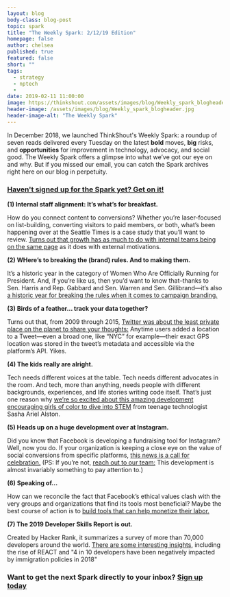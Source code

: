 ```yaml
---
layout: blog
body-class: blog-post
topic: spark
title: "The Weekly Spark: 2/12/19 Edition"
homepage: false
author: chelsea
published: true
featured: false
short: ""
tags:
  - strategy
  - nptech
  -
date: 2019-02-11 11:00:00
image: https://thinkshout.com/assets/images/blog/Weekly_spark_blogheader.jpg
header-image: /assets/images/blog/Weekly_spark_blogheader.jpg
header-image-alt: "The Weekly Spark"
---
```

In December 2018, we launched ThinkShout's Weekly Spark: a roundup of seven reads delivered every Tuesday on the latest **bold** moves, **big** risks, and **opportunities** for improvement in technology, advocacy, and social good. The Weekly Spark offers a glimpse into what we’ve got our eye on and why. But if you missed our email, you can catch the Spark archives right here on our blog in perpetuity.

### [Haven't signed up for the Spark yet? Get on it!](http://eepurl.com/dFrmtn)


**(1) Internal staff alignment: It’s what’s for breakfast.**

How do you connect content to conversions? Whether you’re laser-focused on list-building, converting visitors to paid members, or both, what’s been happening over at the Seattle Times is a case study that you’ll want to review. [Turns out that growth has as much to do with internal teams being on the same page](https://digiday.com/media/seattle-times-empowering-reporters-drive-subscriber-growth/) as it does with external motivations.

**(2) WHere’s to breaking the (brand) rules. And to making them.**

It’s a historic year in the category of Women Who Are Officially Running for President. And, if you’re like us, then you’d want to know that–thanks to Sen. Harris and Rep. Gabbard and Sen. Warren and Sen. Gillibrand—it’s also [a historic year for breaking the rules when it comes to campaign branding.](https://www.fastcompany.com/90298041/the-women-running-for-president-are-breaking-the-rules-of-branding)

**(3) Birds of a feather… track your data together?**

Turns out that, from 2009 through 2015, [Twitter was about the least private place on the planet to share your thoughts:](https://www.wired.com/story/twitter-location-data-gps-privacy/) Anytime users added a location to a Tweet—even a broad one, like “NYC” for example—their exact GPS location was stored in the tweet’s metadata and accessible via the platform’s API. Yikes.

**(4) The kids really are alright.**

Tech needs different voices at the table. Tech needs different advocates in the room. And tech, more than anything, needs people with different backgrounds, experiences, and life stories writing code itself. That’s just one reason why [we’re so excited about this amazing development encouraging girls of color to dive into STEM](https://www.huffpost.com/entry/teen-writes-childrens-book-to-encourage-other-girls-to-code_n_591b4167e4b05dd15f0bf03d) from teenage technologist Sasha Ariel Alston.

**(5) Heads up on a huge development over at Instagram.**

Did you know that Facebook is developing a fundraising tool for Instagram? Well, now you do. If your organization is keeping a close eye on the value of social conversions from specific platforms, [this news is a call for celebration.](https://www.philanthropy.com/article/Facebook-Plans-New-Instagram/245635) (PS: If you’re not, [reach out to our team:](mailto:kate.lesniak@thinkshout.com) This development is almost invariably something to pay attention to.)


**(6) Speaking of…**

How can we reconcile the fact that Facebook’s ethical values clash with the very groups and organizations that find its tools most beneficial? Maybe the best course of action is to [build tools that can help monetize their labor.](https://www.bitchmedia.org/article/inside-job-facebook/organizing-groups-online/zuckerberg-2)


**(7) The 2019 Developer Skills Report is out.**

Created by Hacker Rank, it summarizes a survey of more than 70,000 developers around the world. [There are some interesting insights](https://research.hackerrank.com/developer-skills/2019), including the rise of REACT and "4 in 10 developers have been negatively impacted by immigration policies in 2018"


### Want to get the next Spark directly to your inbox? [**Sign up today**](http://eepurl.com/dFrmtn)
